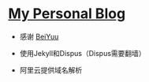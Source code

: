 # [My Personal Blog](sharethetime.win)

- 感谢 [BeiYuu](https://github.com/beiyuu)

- 使用Jekyll和Dispus（Dispus需要翻墙）

- 阿里云提供域名解析



